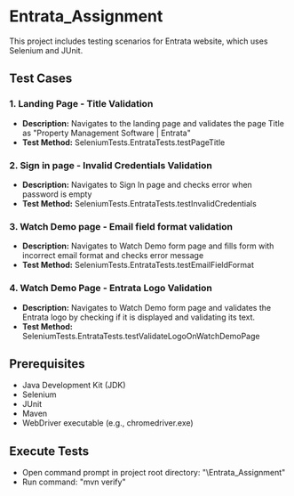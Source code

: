 # Entrata_Assignment

This project includes testing scenarios for Entrata website, which uses Selenium and JUnit.

## Test Cases

### 1. Landing Page - Title Validation

- **Description:** Navigates to the landing page and validates the page Title as "Property Management Software | Entrata"
- **Test Method:** SeleniumTests.EntrataTests.testPageTitle

### 2. Sign in page - Invalid Credentials Validation

- **Description:** Navigates to Sign In page and checks error when password is empty
- **Test Method:** SeleniumTests.EntrataTests.testInvalidCredentials

### 3. Watch Demo page - Email field format validation

- **Description:** Navigates to Watch Demo form page and fills form with incorrect email format and checks error message
- **Test Method:** SeleniumTests.EntrataTests.testEmailFieldFormat

### 4. Watch Demo Page - Entrata Logo Validation 

- **Description:** Navigates to Watch Demo form page and validates the Entrata logo by checking if it is displayed and validating its text.
- **Test Method:** SeleniumTests.EntrataTests.testValidateLogoOnWatchDemoPage

## Prerequisites

- Java Development Kit (JDK)
- Selenium
- JUnit
- Maven
- WebDriver executable (e.g., chromedriver.exe)

## Execute Tests
- Open command prompt in project root directory: "\Entrata_Assignment"
- Run command: "mvn verify"
